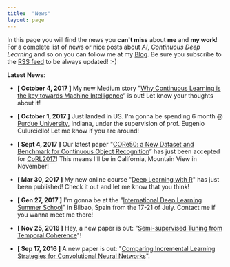 ```yaml
---
title:  "News"
layout: page
---
```


In this page you will find the news you **can't miss** about **me** and **my work**! For a complete list of news or nice posts about *AI*, *Continuous Deep Learning* and so on you can follow me at my [Blog][blog].
Be sure you subscribe to the [RSS feed][rss] to be always updated! :-)

**Latest News**:

- **[ October 4, 2017 ]** My new Medium story "[Why Continuous Learning is the key towards Machine Intelligence][continuousAIpost]” is out! Let know your thoughts about it!

- **[ October 1, 2017 ]** Just landed in US. I'm gonna be spending 6 month @ [Purdue University][purdue], Indiana, under the supervision of prof. Eugenio Culurciello! Let me know if you are around!

- **[ Sept 4, 2017 ]** Our latest paper "[CORe50: a New Dataset and Benchmark for Continuous Object Recognition][core50]” has just been accepted for [CoRL2017][corl2017]! This means I'll be in California, Mountain View in November!

- **[ Mar 30, 2017 ]** My new online course "[Deep Learning with R][deep-r]" has just been published! Check it out and let me know that you think!

- **[ Gen 27, 2017 ]** I'm gonna be at the "[International Deep Learning Summer School][blog]" in Bilbao, Spain from the 17-21 of July. Contact me if you wanna meet me there!

- **[ Nov 25, 2016 ]** Hey, a new paper is out: "[Semi-supervised Tuning from Temporal Coherence][blog]"!

- **[ Sep 17, 2016 ]** A new paper is out: "[Comparing Incremental Learning Strategies for Convolutional Neural Networks][blog]".<br>


[blog]:    	https://medium.com/feed/@vlomonaco
[deep-r]: 	https://www.packtpub.com/big-data-and-business-intelligence/deep-learning-r-video
[rss]:		https://medium.com/feed/@vlomonaco
[core50]: 	https://arxiv.org/abs/1705.03550
[corl2017]: http://www.robot-learning.org/home
[continuousAIpost]: https://medium.com/@vlomonaco/why-continuous-learning-is-the-key-towards-machine-intelligence-1851cb57c308
[purdue]: http://purdue.edu/
